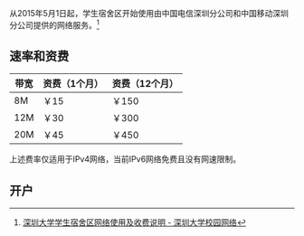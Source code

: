 从2015年5月1日起，学生宿舍区开始使用由中国电信深圳分公司和中国移动深圳分公司提供的网络服务。[^1]

## 速率和资费
| 带宽 | 资费（1个月） | 资费（12个月） |
| --- | --- | --- |
| 8M | ￥15 | ￥150 |
| 12M | ￥30 | ￥300 |
| 20M | ￥45 | ￥450 |

上述费率仅适用于IPv4网络，当前IPv6网络免费且没有网速限制。

## 开户


[^1]: [深圳大学学生宿舍区网络使用及收费说明 - 深圳大学校园网络](https://www1.szu.edu.cn/nc/view.asp?id=12)
